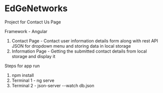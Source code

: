 # EdGeNetworks
Project for Contact Us Page

Framework - Angular 
1) Contact Page  - 
        Contact user information details form along with rest API JSON for dropdown menu and storing data in local storage
2) Information Page -
         Getting the submitted contact details from local storage and display it

Steps for app run
1) npm install
2) Terminal 1 - ng serve
3) Terminal 2 - json-server --watch db.json
